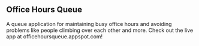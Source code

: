 ## Office Hours Queue
A queue application for maintaining busy office hours and avoiding problems like people climbing over each other and more. Check out the live app at officehoursqueue.appspot.com!
